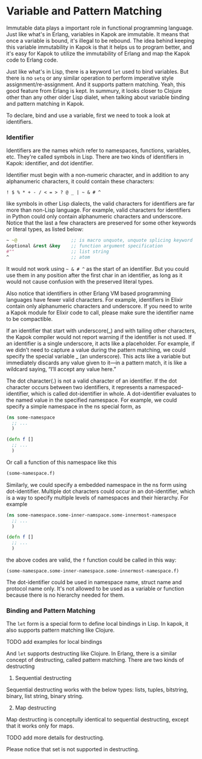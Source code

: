 Variable and Pattern Matching
==========

Immutable data plays a important role in functional programming language. Just like what's in Erlang, variables in Kapok are immutable. It means that once a variable is bound, it's illegal to be rebound. The idea behind keeping this variable immutability in Kapok is that it helps us to program better, and it's easy for Kapok to utilize the immutability of Erlang and map the Kapok code to Erlang code.

Just like what's in Lisp, there is a keyword `let` used to bind variables. But there is no `setq` or any similar operation to perform imperative style assignment/re-assignment. And it supports pattern matching. Yeah, this good feature from Erlang is kept. In summury, it looks closer to Clojure other than any other older Lisp dialet, when talking about variable binding and pattern matching in Kapok.

To declare, bind and use a variable, first we need to took a look at identifiers.

### Identifier

Identifiers are the names which refer to namespaces, functions, variables, etc. They're called symbols in Lisp. There are two kinds of identifiers in Kapok: identifier, and dot identifier.

Identifier must begin with a non-numeric character, and in addition to any alphanumeric characters, it could contain these characters:

```text
! $ % * + - / < = > ? @ _ | ~ & # ^
```

like symbols in other Lisp dialects, the valid characters for identifiers are far more than non-Lisp language. For example, valid characters for identifiers in Python could only contain alphanumeric characters and underscore. Notice that the last a few characters are preserved for some other keywords or literal types, as listed below:

```clojure
~ ~@                    ;; is macro unquote, unquote splicing keyword
&optional &rest &key    ;; function argument specification
#""                     ;; list string
^                       ;; atom
```

It would not work using `~ & # ^` as the start of an identifier. But you could use them in any position after the first char in an identifier, as long as it would not cause confusion with the preserved literal types.

Also notice that identifiers in other Erlang VM based programming languages have fewer valid characters. For example, identifiers in Elixir contain only alphanumeric characters and underscore. If you need to write a Kapok module for Elixir code to call, please make sure the identifier name to be compactible.

If an identifier that start with underscore(_) and with tailing other characters, the Kapok compiler would not report warning if the identifier is not used. If an identifier is a single underscore, it acts like a placeholder. For example, if we didn’t need to capture a value during the pattern matching, we could specify the special variable _ (an underscore). This acts like a variable but immediately discards any value given to it—in a pattern match, it is like a wildcard saying, “I’ll accept any value here.”

The dot character(.) is not a valid character of an identifier. If the dot character occurs between two identifiers, it represents a namespaced-identifier, which is called dot-identifier in whole. A dot-identifier evaluates to the named value in the specified namespace. For example, we could specify a simple namespace in the ns special form, as

```clojure
(ns some-namespace
  ;; ...
  )

(defn f []
  ;; ...
  )
```

Or call a function of this namespace like this

```clojure
(some-namespace.f)
```

Similarly, we could specify a embedded namespace in the ns form using dot-identifier. Multiple dot characters could occur in an dot-identifier, which is a way to specify multiple levels of namespaces and their hierarchy. For example

```clojure
(ns some-namespace.some-inner-namspace.some-innermost-namespace
  ;; ...
  )

(defn f []
  ;; ...
  )
```

the above codes are valid, the `f` function could be called in this way:

```
(some-namespace.some-inner-namespace.some-innermost-namespace.f)
```

The dot-identifier could be used in namespace name, struct name and protocol name only. It's not allowed to be used as a variable or function because there is no hierarchy needed for them.

### Binding and Pattern Matching

The `let` form is a special form to define local bindings in Lisp. In kapok, it also supports pattern matching like Clojure.

TODO add examples for local bindings

And `let` supports destructing like Clojure. In Erlang, there is a similar concept of destructing, called pattern matching. There are two kinds of destructing

1. Sequential destructing

  Sequential destructing works with the below types: lists, tuples, bitstring, binary, list string, binary string.

2. Map destructing

  Map destructing is conceptully identical to sequential destructing, except that it works only for maps.

TODO add more details for destructing.

Please notice that set is not supported in destructing.

